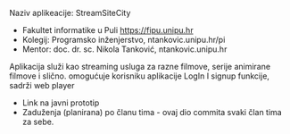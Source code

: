 
Naziv aplikeacije: StreamSiteCity 
- Fakultet informatike u Puli https://fipu.unipu.hr
- Kolegij: Programsko inženjerstvo, ntankovic.unipu.hr/pi
- Mentor: doc. dr. sc. Nikola Tanković, ntankovic.unipu.hr

Aplikacija služi kao streaming usluga za razne filmove, serije animirane filmove i slično. 
omogućuje korisniku aplikacije LogIn I signup funkcije, sadrži web player 


- Link na javni prototip
- Zaduženja (planirana) po članu tima - ovaj dio commita svaki član tima za sebe.
